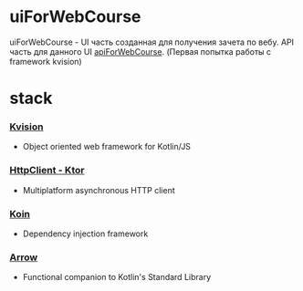 # uiForWebCourse
uiForWebCourse - UI часть созданная для получения зачета по вебу. API часть для данного UI [apiForWebCourse](https://github.com/Mist531/apiForWebCourse).
(Первая попытка работы с framework kvision)
# stack
### [Kvision](https://kvision.io/)
- Object oriented web framework for Kotlin/JS
### [HttpClient - Ktor](https://ktor.io/)
- Multiplatform asynchronous HTTP client
### [Koin](https://insert-koin.io/)
- Dependency injection framework
### [Arrow](https://arrow-kt.io/)
- Functional companion to Kotlin's Standard Library
